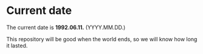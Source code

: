 # Current date

The current date is **1992.06.11.** (YYYY.MM.DD.)

This repository will be good when the world ends, so we will know how long it lasted.